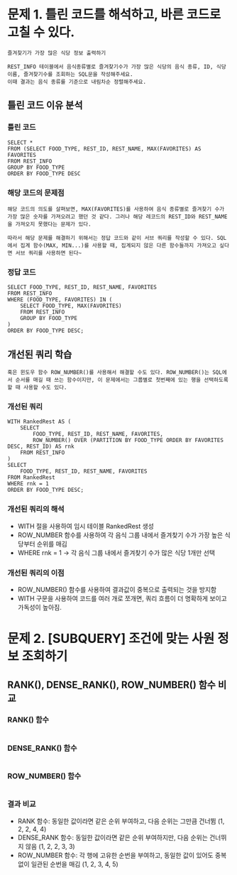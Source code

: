 # 문제 1. 틀린 코드를 해석하고, 바른 코드로 고칠 수 있다.

```
즐겨찾기가 가장 많은 식당 정보 출력하기

REST_INFO 테이블에서 음식종류별로 즐겨찾기수가 가장 많은 식당의 음식 종류, ID, 식당 이름, 즐겨찾기수를 조회하는 SQL문을 작성해주세요.
이때 결과는 음식 종류를 기준으로 내림차순 정렬해주세요.
```

## 틀린 코드 이유 분석
### 틀린 코드
```
SELECT *
FROM (SELECT FOOD_TYPE, REST_ID, REST_NAME, MAX(FAVORITES) AS FAVORITES
FROM REST_INFO
GROUP BY FOOD_TYPE
ORDER BY FOOD_TYPE DESC
```

### 해당 코드의 문제점
```
해당 코드의 의도를 살펴보면, MAX(FAVORITES)를 사용하여 음식 종류별로 즐겨찾기 수가 가장 많은 숫자를 가져오려고 했던 것 같다. 그러나 해당 레코드의 REST_ID와 REST_NAME을 가져오지 못했다는 문제가 있다.

따라서 해당 문제를 해결하기 위해서는 정답 코드와 같이 서브 쿼리를 작성할 수 있다. SQL에서 집계 함수(MAX, MIN...)를 사용할 때, 집계되지 않은 다른 함수들까지 가져오고 싶다면 서브 쿼리를 사용하면 된다~
```

### 정답 코드
```
SELECT FOOD_TYPE, REST_ID, REST_NAME, FAVORITES
FROM REST_INFO
WHERE (FOOD_TYPE, FAVORITES) IN (
    SELECT FOOD_TYPE, MAX(FAVORITES)    
    FROM REST_INFO
    GROUP BY FOOD_TYPE
) 
ORDER BY FOOD_TYPE DESC;
```
## 개선된 쿼리 학습
```
혹은 윈도우 함수 ROW_NUMBER()를 사용해서 해결할 수도 있다. ROW_NUMBER()는 SQL에서 순서를 매길 때 쓰는 함수이지만, 이 문제에서는 그룹별로 첫번째에 있는 행을 선택하도록 할 때 사용할 수도 있다.
```
### 개선된 쿼리
```
WITH RankedRest AS (
    SELECT 
        FOOD_TYPE, REST_ID, REST_NAME, FAVORITES,
        ROW_NUMBER() OVER (PARTITION BY FOOD_TYPE ORDER BY FAVORITES DESC, REST_ID) AS rnk
    FROM REST_INFO
)
SELECT 
    FOOD_TYPE, REST_ID, REST_NAME, FAVORITES
FROM RankedRest
WHERE rnk = 1
ORDER BY FOOD_TYPE DESC;
```
### 개선된 쿼리의 해석
- WITH 절을 사용하여 임시 테이블 RankedRest 생성
- ROW_NUMBER 함수를 사용하여 각 음식 그룹 내에서 즐겨찾기 수가 가장 높은 식당부터 순위를 매김
- WHERE rnk = 1 -> 각 음식 그룹 내에서 즐겨찾기 수가 많은 식당 1개만 선택

### 개선된 쿼리의 이점
- ROW_NUMBER() 함수를 사용하여 결과값이 중복으로 출력되는 것을 방지함
- WITH 구문을 사용하여 코드를 여러 개로 쪼개면, 쿼리 흐름이 더 명확하게 보이고 가독성이 높아짐.

# 문제 2. [SUBQUERY] 조건에 맞는 사원 정보 조회하기
## RANK(), DENSE_RANK(), ROW_NUMBER() 함수 비교
### RANK() 함수
![]()
### DENSE_RANK() 함수
![]()
### ROW_NUMBER() 함수
![]()
### 결과 비교
- RANK 함수: 동일한 값이라면 같은 순위 부여하고, 다음 순위는 그만큼 건너뜀 (1, 2, 2, 4, 4)
- DENSE_RANK 함수: 동일한 값이라면 같은 순위 부여하지만, 다음 순위는 건너뛰지 않음 (1, 2, 2, 3, 3)
- ROW_NUMBER 함수: 각 행에 고유한 순번을 부여하고, 동일한 값이 있어도 중복 없이 일관된 순번을 매김 (1, 2, 3, 4, 5)